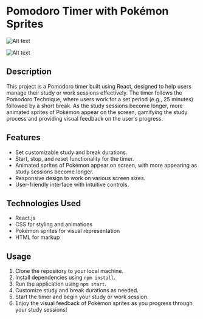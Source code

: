 # Pomodoro Timer with Pokémon Sprites

![Alt text](./src/images/full.png)

![Alt text](./src/images/empty.png)

## Description
This project is a Pomodoro timer built using React, designed to help users manage their study or work sessions effectively. The timer follows the Pomodoro Technique, where users work for a set period (e.g., 25 minutes) followed by a short break. As the study sessions become longer, more animated sprites of Pokémon appear on the screen, gamifying the study process and providing visual feedback on the user's progress.

## Features
- Set customizable study and break durations.
- Start, stop, and reset functionality for the timer.
- Animated sprites of Pokémon appear on screen, with more appearing as study sessions become longer.
- Responsive design to work on various screen sizes.
- User-friendly interface with intuitive controls.

## Technologies Used
- React.js
- CSS for styling and animations
- Pokémon sprites for visual representation
- HTML for markup

## Usage
1. Clone the repository to your local machine.
2. Install dependencies using `npm install`.
3. Run the application using `npm start`.
4. Customize study and break durations as needed.
5. Start the timer and begin your study or work session.
6. Enjoy the visual feedback of Pokémon sprites as you progress through your study sessions!



